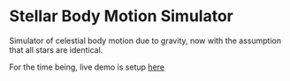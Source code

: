 # Stellar Body Motion Simulator

Simulator of celestial body motion due to gravity, now with the assumption that all stars are identical.

For the time being, live demo is setup [here](https://zhehao-lu.me/stellar.html)

